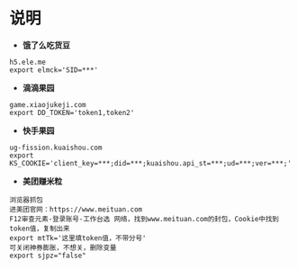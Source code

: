 # 说明
- **饿了么吃货豆**
```
h5.ele.me
export elmck='SID=***'
```
- **滴滴果园**
```
game.xiaojukeji.com
export DD_TOKEN='token1,token2'
```
- **快手果园**
```
ug-fission.kuaishou.com
export KS_COOKIE='client_key=***;did=***;kuaishou.api_st=***;ud=***;ver=***;'
```
- **美团赚米粒**
```
浏览器抓包
进美团官网：https://www.meituan.com
F12审查元素-登录账号-工作台选 网络，找到www.meituan.com的封包，Cookie中找到token值，复制出来
export mtTk='这里填token值，不带分号'
可关闭神券膨胀，不想关，删除变量
export sjpz="false"
```